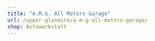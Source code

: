 ```yaml
---
title: "A.M.G. All Motors Garage"
url: /upper-glanmire/a-m-g-all-motors-garage/
shop: Autowerkstatt
---
```

